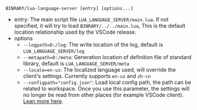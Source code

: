 `BINRARY/lua-language-server [entry] [options...]`

* entry: The main script file `LUA_LANGUAGE_SERVER/main.lua`. If not specified, it will try to load `BINRARY/../../main.lua`, This is the default location relationship used by the VSCode release.
* options
    * `--logpath=D:/log`: The write location of the log, default is `LUA_LANGUAGE_SERVER/log`
    * `--metapath=D:/meta`: Generation location of definition file of standard library, default is `LUA_LANGUAGE_SERVER/meta`
    * `--locale=en-us`: The localized language used, will override the client's settings. Currently supports `en-us` and `zh-cn`
    * `--configpath="config.json"`: Load local config path, the path can be related to workspace. Once you use this parameter, the settings will no longer be read from other places (for example VSCode client). [Lean more here](https://github.com/sumneko/lua-language-server/wiki/Setting-without-VSCode).
